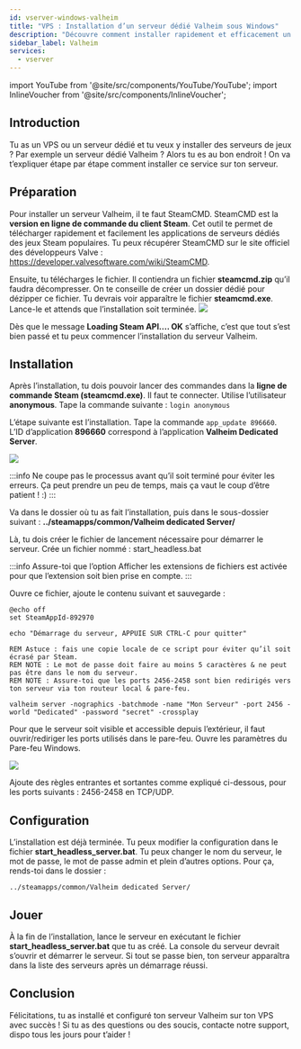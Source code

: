 ```yaml
---
id: vserver-windows-valheim
title: "VPS : Installation d’un serveur dédié Valheim sous Windows"
description: "Découvre comment installer rapidement et efficacement un serveur dédié Valheim sur ton VPS ou serveur dédié → En savoir plus maintenant"
sidebar_label: Valheim
services:
  - vserver
---
```


import YouTube from '@site/src/components/YouTube/YouTube';
import InlineVoucher from '@site/src/components/InlineVoucher';

## Introduction
Tu as un VPS ou un serveur dédié et tu veux y installer des serveurs de jeux ? Par exemple un serveur dédié Valheim ? Alors tu es au bon endroit ! On va t’expliquer étape par étape comment installer ce service sur ton serveur.

<YouTube videoId="Trs9Ysxa1gc" imageSrc="https://screensaver01.zap-hosting.com/index.php/s/8yWGtXMPFr8Jyza/preview" title="Installation d’un serveur dédié Valheim sur VPS Windows" description="Tu préfères comprendre en voyant les choses en action ? On a ce qu’il te faut ! Plonge dans notre vidéo qui te décompose tout. Que tu sois pressé ou que tu préfères apprendre de façon plus fun et visuelle !"/>
<InlineVoucher />

## Préparation
Pour installer un serveur Valheim, il te faut SteamCMD. SteamCMD est la **version en ligne de commande du client Steam**. Cet outil te permet de télécharger rapidement et facilement les applications de serveurs dédiés des jeux Steam populaires. Tu peux récupérer SteamCMD sur le site officiel des développeurs Valve : https://developer.valvesoftware.com/wiki/SteamCMD.

Ensuite, tu télécharges le fichier. Il contiendra un fichier **steamcmd.zip** qu’il faudra décompresser. On te conseille de créer un dossier dédié pour dézipper ce fichier. Tu devrais voir apparaître le fichier **steamcmd.exe**. Lance-le et attends que l’installation soit terminée.
![](https://screensaver01.zap-hosting.com/index.php/s/7Hib2ZgaYWTsRNE/preview)

Dès que le message **Loading Steam API.... OK** s’affiche, c’est que tout s’est bien passé et tu peux commencer l’installation du serveur Valheim.



## Installation

Après l’installation, tu dois pouvoir lancer des commandes dans la **ligne de commande Steam (steamcmd.exe)**. Il faut te connecter. Utilise l’utilisateur **anonymous**. Tape la commande suivante : `login anonymous`

L’étape suivante est l’installation. Tape la commande `app_update 896660`. L’ID d’application **896660** correspond à l’application **Valheim Dedicated Server**.

![](https://screensaver01.zap-hosting.com/index.php/s/cgMfJdL5DNNxjrf/preview)

:::info
Ne coupe pas le processus avant qu’il soit terminé pour éviter les erreurs. Ça peut prendre un peu de temps, mais ça vaut le coup d’être patient ! :)
:::


Va dans le dossier où tu as fait l’installation, puis dans le sous-dossier suivant :  **../steamapps/common/Valheim dedicated Server/**

Là, tu dois créer le fichier de lancement nécessaire pour démarrer le serveur. Crée un fichier nommé : start_headless.bat

:::info
Assure-toi que l’option Afficher les extensions de fichiers est activée pour que l’extension soit bien prise en compte.
:::

Ouvre ce fichier, ajoute le contenu suivant et sauvegarde :

```
@echo off
set SteamAppId-892970

echo "Démarrage du serveur, APPUIE SUR CTRL-C pour quitter"

REM Astuce : fais une copie locale de ce script pour éviter qu’il soit écrasé par Steam.
REM NOTE : Le mot de passe doit faire au moins 5 caractères & ne peut pas être dans le nom du serveur.
REM NOTE : Assure-toi que les ports 2456-2458 sont bien redirigés vers ton serveur via ton routeur local & pare-feu.

valheim server -nographics -batchmode -name "Mon Serveur" -port 2456 -world "Dedicated" -password "secret" -crossplay
```

Pour que le serveur soit visible et accessible depuis l’extérieur, il faut ouvrir/rediriger les ports utilisés dans le pare-feu. Ouvre les paramètres du Pare-feu Windows.

![](https://screensaver01.zap-hosting.com/index.php/s/EM32i73TLcn32Mc/preview)

Ajoute des règles entrantes et sortantes comme expliqué ci-dessous, pour les ports suivants : 2456-2458 en TCP/UDP.




## Configuration

L’installation est déjà terminée. Tu peux modifier la configuration dans le fichier **start_headless_server.bat**. Tu peux changer le nom du serveur, le mot de passe, le mot de passe admin et plein d’autres options. Pour ça, rends-toi dans le dossier :

```
../steamapps/common/Valheim dedicated Server/
```



## Jouer

À la fin de l’installation, lance le serveur en exécutant le fichier **start_headless_server.bat** que tu as créé. La console du serveur devrait s’ouvrir et démarrer le serveur. Si tout se passe bien, ton serveur apparaîtra dans la liste des serveurs après un démarrage réussi.


## Conclusion

Félicitations, tu as installé et configuré ton serveur Valheim sur ton VPS avec succès ! Si tu as des questions ou des soucis, contacte notre support, dispo tous les jours pour t’aider !

<InlineVoucher />